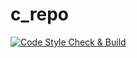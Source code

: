 # c_repo
[![Code Style Check & Build](https://github.com/sengulhamza/c_repo/actions/workflows/ci-cd-actions.yml/badge.svg?branch=master)](https://github.com/sengulhamza/c_repo/actions/workflows/ci-cd-actions.yml)

